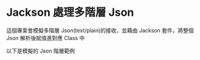 # Jackson 處理多階層 Json 
這個專案會模擬多階層 Json(text/plain)的接收，並藉由 Jackson 套件，將整個 Json 解析後賦值進對應 Class 中

以下是模擬的 Json 階層範例
